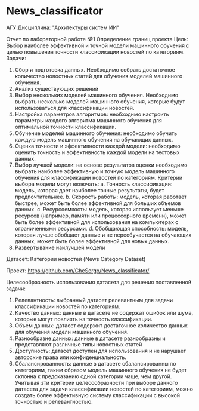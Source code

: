 # News_classificator
АГУ
Дисциплина: "Архитектуры систем ИИ"

Отчет по лабораторной работе №1
Определение границ проекта
Цель: Выбор наиболее эффективной и точной модели машинного обучения с целью повышения точности классификации новостей по категориям.
Задачи:
1.	Сбор и подготовка данных. Необходимо собрать достаточное количество новостных статей для обучения моделей машинного обучения.
2.	Анализ существующих решений
3.	Выбор нескольких моделей машинного обучения. Необходимо выбрать несколько моделей машинного обучения, которые будут использоваться для классификации новостей.
4.	Настройка параметров алгоритмов: необходимо настроить параметры каждого алгоритма машинного обучения для оптимальной точности классификации.
5.	Обучение моделей машинного обучения: необходимо обучить каждую модель машинного обучения на обучающих данных.
6.	Оценка точности и эффективности каждой модели: необходимо оценить точность и эффективность каждой модели на тестовых данных.
7.	Выбор лучшей модели: на основе результатов оценки необходимо выбрать наиболее эффективную и точную модель машинного обучения для классификации новостей по категориям. Критерии выбора модели могут включать:
  a.	 Точность классификации: модель, которая дает наиболее точные результаты, будет предпочтительнее.
  b.	 Скорость работы: модель, которая работает быстрее, может быть более эффективной для больших объемов данных.
  c.	Ресурсоемкость: модель, которая использует меньше ресурсов (например, памяти или процессорного времени), может быть более эффективной для использования на компьютерах с ограниченными ресурсами.
  d.	Обобщающая способность: модель, которая лучше обобщает данные и не переобучается на обучающих данных, может быть более эффективной для новых данных.
  8.	Развертывание наилучшей модели
  
Датасет: Категории новостей (News Category Dataset)

Проект: https://github.com/CheSergo/News_classificator/

Целесообразность использования датасета для решения поставленной задачи: 
1.	Релевантность: выбранный датасет релевантным для задачи классификации новостей по категориям.
2.	Качество данных: данные в датасете не содержат ошибок или шума, которые могут повлиять на точность классификации.
3.	Объем данных: датасет содержит достаточное количество данных для обучения модели машинного обучения.
4.	Разнообразие данных: данные в датасете разнообразны и представляют различные типы новостных статей
5.	Доступность: датасет доступен для использования и не нарушает авторские права или конфиденциальность.
6.	Сбалансированность: данные в датасете сбалансированны по категориям, таким образом модель машинного обучения не будет склонна к предсказанию одной категории чаще, чем другой.
Учитывая эти критерии целесообразности при выборе данного датасета для задачи классификации новостей по категориям, можно создать более эффективную систему классификации с высокой точностью и релевантностью.
